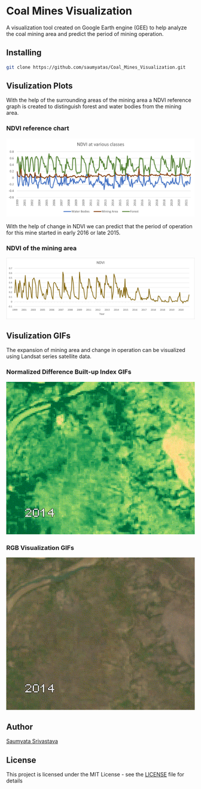 # Coal Mines Visualization
A visualization tool created on Google Earth engine (GEE) to help analyze the coal mining area and predict the period of mining operation.


## Installing
```bash
git clone https://github.com/saumyatas/Coal_Mines_Visualization.git
```

## Visulization Plots
With the help of the surrounding areas of the mining area a NDVI reference graph is created to distinguish forest and water bodies from the mining area.

### NDVI reference chart
![NDVI reference chart](Plots/NDVI_ref.png)

With the help of change in NDVI we can predict that the period of operation for this mine started in early 2016 or late 2015.

### NDVI of the mining area
![NDVI_chart](Plots/NDVI_chart.png)

## Visulization GIFs

The expansion of mining area and change in operation can be visualized using Landsat series satellite data.

### Normalized Difference Built-up Index GIFs
![NDBI gifs](GIFs/NDBI.gif)

### RGB Visualization GIFs
![RGB gifs](GIFs/RGB.gif)

## Author
[Saumyata Srivastava](https://www.linkedin.com/in/ss-97b05a103/)

## License
This project is licensed under the MIT License - see the [LICENSE](LICENSE) file for details
